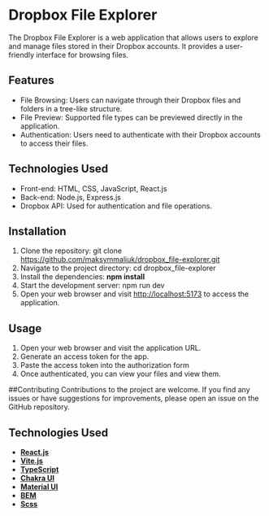 # Dropbox File Explorer
The Dropbox File Explorer is a web application that allows users to explore and manage files stored in their Dropbox accounts. It provides a user-friendly interface for browsing files.

## Features
- File Browsing: Users can navigate through their Dropbox files and folders in a tree-like structure.
- File Preview: Supported file types can be previewed directly in the application.
- Authentication: Users need to authenticate with their Dropbox accounts to access their files.

##  Technologies Used
- Front-end: HTML, CSS, JavaScript, React.js
- Back-end: Node.js, Express.js
- Dropbox API: Used for authentication and file operations.

## Installation
1. Clone the repository: git clone https://github.com/maksymmaliuk/dropbox_file-explorer.git
2. Navigate to the project directory: cd dropbox_file-explorer
3. Install the dependencies: **npm install**
4. Start the development server: npm run dev
5. Open your web browser and visit [http://localhost:5173](http://localhost:5173) to access the application.

## Usage
1. Open your web browser and visit the application URL.
2. Generate an access token for the app.
3. Paste the access token into the authorization form
4. Once authenticated, you can view your files and view them.

##Contributing
Contributions to the project are welcome. If you find any issues or have suggestions for improvements, please open an issue on the GitHub repository.

## Technologies Used
- [**React.js**](https://react.dev/)
- [**Vite.js**](https://vitejs.dev/)
- [**TypeScript**](https://www.typescriptlang.org/)
- [**Chakra UI**](https://chakra-ui.com/)
- [**Material UI**](https://mui.com/)
- [**BEM**](https://ru.bem.info/methodology/)
- [**Scss**](https://sass-lang.com/)
